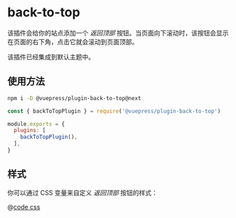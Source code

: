 # back-to-top

该插件会给你的站点添加一个 _返回顶部_ 按钮。当页面向下滚动时，该按钮会显示在页面的右下角，点击它就会滚动到页面顶部。

该插件已经集成到默认主题中。

## 使用方法

```bash
npm i -D @vuepress/plugin-back-to-top@next
```

```js
const { backToTopPlugin } = require('@vuepress/plugin-back-to-top')

module.exports = {
  plugins: [
    backToTopPlugin(),
  ],
}
```

## 样式

你可以通过 CSS 变量来自定义 _返回顶部_ 按钮的样式：

@[code css](@vuepress/plugin-back-to-top/src/client/styles/vars.css)
